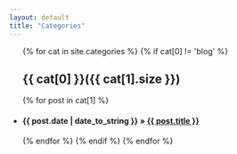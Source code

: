 ```yaml
---
layout: default
title: "Categories"
---
```

<ul class="list-unstyled">
{% for cat in site.categories %} 
{% if cat[0] != 'blog' %} 
  <a name="{{ cat[0] }}"></a>
  <h2>{{ cat[0] }}({{ cat[1].size }})</h2> 
    {% for post in cat[1] %} 
      <li><h4><span>{{ post.date | date_to_string }}</span> &raquo; <a href="{{ post.url }}">{{ post.title }}</a></h4></li>
	{% endfor %} 
{% endif %} 
{% endfor %} 
</ul>
